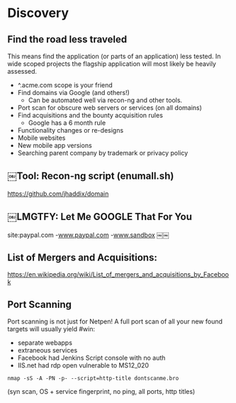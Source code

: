 # Discovery

## Find the road less traveled

This means find the application (or parts of an application) less tested. In wide scoped projects the flagship application will most likely be heavily assessed. 

- ^.acme.com scope is your friend
- Find domains via Google (and others!)
  - Can be automated well via recon-ng and other tools.
- Port scan for obscure web servers or services (on all domains)
- Find acquisitions and the bounty acquisition rules
  - Google has a 6 month rule
- Functionality changes or re-designs
- Mobile websites
- New mobile app versions
- Searching parent company by trademark or privacy policy

## ￼Tool: Recon-ng script (enumall.sh)
https://github.com/jhaddix/domain

## ￼LMGTFY: Let Me GOOGLE That For You
site:paypal.com -www.paypal.com -www.sandbox
￼￼
## List of Mergers and Acquisitions:
https://en.wikipedia.org/wiki/List_of_mergers_and_acquisitions_by_Facebook

## Port Scanning
Port scanning is not just for Netpen! A full port scan of all your new found targets will usually yield #win:

- separate webapps
- extraneous services
- Facebook had Jenkins Script console with no auth
- IIS.net had rdp open vulnerable to MS12_020

``nmap -sS -A -PN -p- --script=http-title dontscanme.bro``

(syn scan, OS + service fingerprint, no ping, all ports, http titles)

